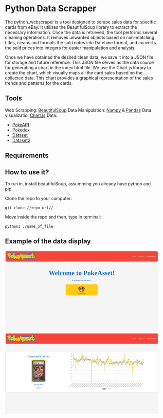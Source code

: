 # Python Data Scrapper

The python_webscraper is a tool designed to scrape sales data for specific cards from eBay. It utilizes the BeautifulSoup library to extract the necessary information. Once the data is retrieved, the tool performs several cleaning operations. It removes unwanted objects based on non-matching titles, cleans and formats the sold dates into Datetime format, and converts the sold prices into integers for easier manipulation and analysis.

Once we have obtained the desired clean data, we save it into a JSON file for storage and future reference. This JSON file serves as the data source for generating a chart in the index.html file. We use the Chart.js library to create the chart, which visually maps all the card sales based on the collected data. This chart provides a graphical representation of the sales trends and patterns for the cards.

## Tools

Web Scrapping: [BeautifulSoup](https://www.crummy.com/software/BeautifulSoup/bs4/doc/)
Data Manipulation: [Numpy](https://numpy.org/) & [Pandas](https://pandas.pydata.org/)
Data visualizatio: [Chart.js](https://www.chartjs.org/docs/latest/)
Data:
- [PokeAPI](https://pokeapi.co/)
- [Pokedex](https://pokemondb.net/pokedex/all)
- [Dataset](https://www.kaggle.com/datasets/05bffa9809b39a7ddc851d80104b1fa314e4ef36700ce74a2c91d8b3c8113112)
- [Dataset2](https://bulbapedia.bulbagarden.net/wiki/List_of_Pok%C3%A9monurmi_by_National_Pok%C3%A9dex_number)

## Requirements

## How to use it?

To run in, install  beautifulSoup, assumming you already have python and pip.

Clone the repo to your computer:

    git clone //repo url//

Move inside the repo and then, type in terminal:

    python3 ./name_of_file

## Example of the data display

![CHarizard v max rainbow rare Historic prices](./imgs/home_page.png)
![CHarizard v max rainbow rare Historic prices](./imgs/stats_page.png)

